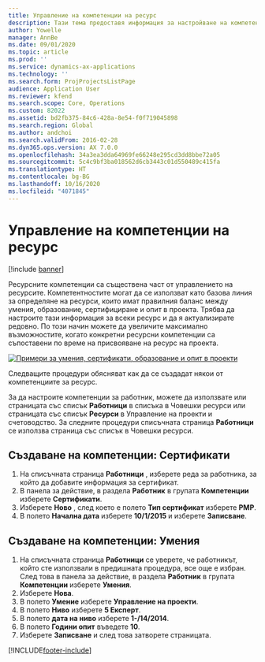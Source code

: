 ```yaml
---
title: Управление на компетенции на ресурс
description: Тази тема предоставя информация за настройване на компетенции за ресурси по проект.
author: Yowelle
manager: AnnBe
ms.date: 09/01/2020
ms.topic: article
ms.prod: ''
ms.service: dynamics-ax-applications
ms.technology: ''
ms.search.form: ProjProjectsListPage
audience: Application User
ms.reviewer: kfend
ms.search.scope: Core, Operations
ms.custom: 82022
ms.assetid: bd2fb375-84c6-428a-8e54-f0f719045898
ms.search.region: Global
ms.author: andchoi
ms.search.validFrom: 2016-02-28
ms.dyn365.ops.version: AX 7.0.0
ms.openlocfilehash: 34a3ea3dda64969fe66248e295cd3dd8bbe72a05
ms.sourcegitcommit: 5c4c9bf3ba018562d6cb3443c01d550489c415fa
ms.translationtype: HT
ms.contentlocale: bg-BG
ms.lasthandoff: 10/16/2020
ms.locfileid: "4071845"
---
```

# <a name="manage-resource-competencies"></a>Управление на компетенции на ресурс

[!include [banner](../includes/banner.md)]

Ресурсните компетенции са съществена част от управлението на ресурсите. Компетентностите могат да се използват като базова линия за определяне на ресурси, които имат правилния баланс между умения, образование, сертифициране и опит в проекта. Трябва да настроите тази информация за всеки ресурс и да я актуализирате редовно. По този начин можете да увеличите максимално възможностите, когато конкретни ресурсни компетенции са съпоставени по време на присвояване на ресурс на проекта.

[![Примери за умения, сертификати, образование и опит в проекти](./media/projectresourcing06-1024x383.jpg)](./media/projectresourcing06.jpg)

Следващите процедури обясняват как да се създадат някои от компетенциите за ресурс.

За да настроите компетенции за работник, можете да използвате или страницата със списък **Работници** в списъка в Човешки ресурси или страницата със списък **Ресурси** в Управление на проекти и счетоводство. За следните процедури списъчната страница **Работници** се използва страница със списък в Човешки ресурси.

## <a name="set-up-competencies-certificates"></a>Създаване на компетенции: Сертификати

1. На списъчната страница **Работници** , изберете реда за работника, за който да добавите информация за сертификат.
2. В панела за действие, в раздела **Работник** в групата **Компетенции** изберете **Сертификати**.
3. Изберете **Ново** , след което е полето **Тип сертификат** изберете **PMP**.
4. В полето **Начална дата** изберете **10/1/2015** и изберете **Записване**.

## <a name="set-up-competencies-skills"></a>Създаване на компетенции: Умения

1. На списъчната страница **Работници** се уверете, че работникът, който сте използвали в предишната процедура, все още е избран. След това в панела за действие, в раздела **Работник** в групата **Компетенции** изберете **Умения**.
2. Изберете **Нова**.
3. В полето **Умение** изберете **Управление на проекти**.
4. В полето **Ниво** изберете **5 Експерт**.
5. В полето **дата на ниво** изберете **1-/14/2014**.
6. В полето **Години опит** въведете **10**.
7. Изберете **Записване** и след това затворете страницата.


[!INCLUDE[footer-include](../includes/footer-banner.md)]